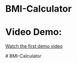 # BMI-Calculator


# Video Demo:

[Watch the first demo video](https://github.com/user-attachments/assets/c6e82d18-4acc-482a-849f-7935b2eeeb3c)

#   B M I - C a l c u l a t o r 
